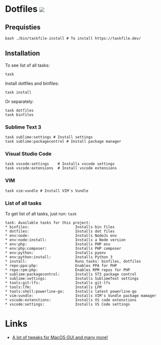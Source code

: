 # Dotfiles ![](https://github.com/varp/dotfiles/workflows/test/badge.svg)
## Prequisties
    bash ./bin/taskfile-install # To install https://taskfile.dev/


## Installation

To see list of all tasks:

    task

Install dotfiles and binfiles:
    
    task install

Or separately:

    task dotfiles
    task binfiles

### Sublime Text 3
    task sublime:settings # Install settings
    task sublime:packagecontrol # Install package manager

### Visual Studio Code
    task vscode:settings    # Installs vscode settings
    task vscode:extensions  # Install vscode extensions 

### VIM
    task vim:vundle # Install VIM's Vundle


### List of all tasks

To get list of all tasks, just run: `task`

    task: Available tasks for this project:
    * binfiles:                     Installs bin files
    * dotfiles:                     Installs dot files
    * env:node:                     Installs NodeJs env
    * env:node:install:             Installs a Node version
    * env:php:                      Installs PHP env
    * env:php:composer:             Installs PHP composer
    * env:python:                   Installs pyenv
    * env:python:install:           Installs Python 3
    * install:                      Runs tasks: binfiles, dotfiles
    * repo:ppa:php:                 Enables PPA for PHP
    * repo:rpm:php:                 Enables RPM repos for PHP
    * sublime:packagecontrol:       Installs ST3 package control
    * sublime:settings:             Installs SublimeText settings
    * tools:git:lfs:                Installs git-lfs
    * tools:lfm:                    Installs LFM
    * tools:shell:powerline-go:     Installs latest powerline-go
    * vim:vundle:                   Installs VIM's Vundle package mamager
    * vscode:extenstions:           Installs VS code extenstions
    * vscode:settings:              Installs VS Code settings

# Links
- [A lot of tweaks for MacOS GUI and many more!](https://github.com/mathiasbynens/dotfiles/blob/master/.macos)